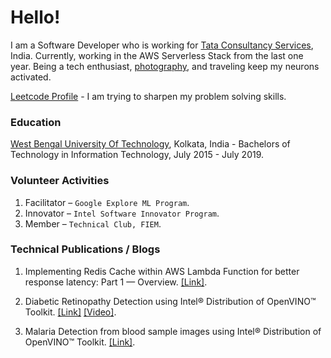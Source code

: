 # Hello!

I am a Software Developer who is working for [Tata Consultancy Services](https://www.tcs.com/), India. Currently, working in the AWS Serverless Stack from the last one year. Being a tech enthusiast, [photography](https://www.instagram.com/my.fotocraft.in/), and traveling keep my neurons activated.

[Leetcode Profile](https://leetcode.com/user5432z/) - I am trying to sharpen my problem solving skills.

### Education

[West Bengal University Of Technology](https://makautwb.ac.in/), Kolkata, India - Bachelors of Technology in Information Technology, July 2015 - July 2019.

### Volunteer Activities

1.  Facilitator – `Google Explore ML Program`.
2.  Innovator – `Intel Software Innovator Program`.
3.  Member – `Technical Club, FIEM`.

### Technical Publications / Blogs

1. Implementing Redis Cache within AWS Lambda Function for better response latency: Part 1 — Overview. [[Link]](https://medium.com/@sarkarpranab66/implementing-redis-cache-within-aws-lambda-function-for-better-response-latency-part-1-overview-19da1e5369ef#1b81-f94bea934bd).

2. Diabetic Retinopathy Detection using Intel® Distribution of OpenVINO™ Toolkit. [[Link]](https://devmesh.intel.com/projects/diabetic-retinopathy-detection-using-using-intel-distribution-of-openvino-toolkit) [[Video]](https://youtu.be/agutzaFXGZA).

3. Malaria Detection from blood sample images using Intel® Distribution of OpenVINO™ Toolkit. [[Link]](https://medium.com/intel-software-innovators/malaria-detection-from-blood-sample-images-using-intel-distribution-of-openvino-toolkit-941bc3978bf9).

<!-- ### Contact
Connect in [LinkedIn](http://www.linkedin.com/in/sarkarpranab66/).<br/> -->
